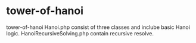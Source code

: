 # tower-of-hanoi
tower-of-hanoi
Hanoi.php consist of three classes and inclube basic Hanoi logic.
HanoiRecursiveSolving.php contain recursive resolve.
